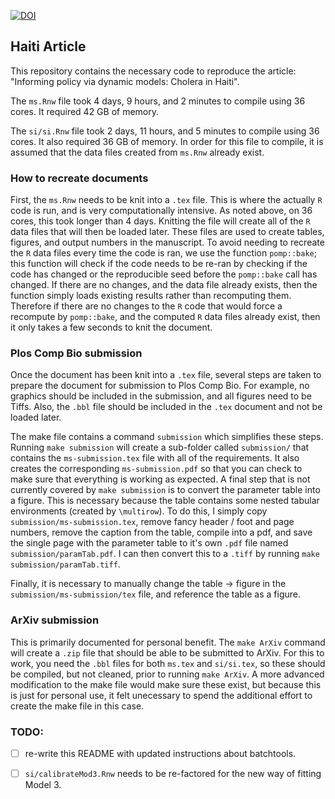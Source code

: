 [![DOI](https://zenodo.org/badge/521646880.svg)](https://zenodo.org/badge/latestdoi/521646880)

## Haiti Article

This repository contains the necessary code to reproduce the article: "Informing policy via dynamic models: Cholera in Haiti". 

The `ms.Rnw` file took 4 days, 9 hours, and 2 minutes to compile using 36 cores. It required 42 GB of memory. 

The `si/si.Rnw` file took 2 days, 11 hours, and 5 minutes to compile using 36 cores. It also required 36 GB of memory. 
In order for this file to compile, it is assumed that the data files created from `ms.Rnw` already exist. 

### How to recreate documents

First, the `ms.Rnw` needs to be knit into a `.tex` file. 
This is where the actually `R` code is run, and is very computationally intensive. 
As noted above, on 36 cores, this took longer than 4 days. 
Knitting the file will create all of the `R` data files that will then be loaded 
later. 
These files are used to create tables, figures, and output numbers in the 
manuscript. 
To avoid needing to recreate the `R` data files every time the code is ran, 
we use the function `pomp::bake`; this function will check if the code needs to 
be re-ran by checking if the code has changed or the reproducible seed before
the `pomp::bake` call has changed. 
If there are no changes, and the data file already exists, then the function 
simply loads existing results rather than recomputing them. 
Therefore if there are no changes to the `R` code that would force a recompute 
by `pomp::bake`, and the computed `R` data files already exist, then it only 
takes a few seconds to knit the document. 

### Plos Comp Bio submission

Once the document has been knit into a `.tex` file, several steps are taken to 
prepare the document for submission to Plos Comp Bio. 
For example, no graphics should be included in the submission, and all figures
need to be Tiffs. 
Also, the `.bbl` file should be included in the `.tex` document and not be 
loaded later. 

The make file contains a command `submission` which simplifies these steps. 
Running `make submission` will create a sub-folder called `submission/` that 
contains the `ms-submission.tex` file with all of the requirements. 
It also creates the corresponding `ms-submission.pdf` so that you can check to 
make sure that everything is working as expected. 
A final step that is not currently covered by `make submission` is to convert 
the parameter table into a figure.
This is necessary because the table contains some nested tabular environments 
(created by `\multirow`). 
To do this, I simply copy `submission/ms-submission.tex`, remove fancy header /
foot and page numbers, remove the caption from the table, compile into a pdf, 
and save the single page with the parameter table to it's own `.pdf` file 
named `submission/paramTab.pdf`. 
I can then convert this to a `.tiff` by running `make submission/paramTab.tiff`. 

Finally, it is necessary to manually change the table -> figure in the 
`submission/ms-submission/tex` file, and reference the table as a figure. 

### ArXiv submission

This is primarily documented for personal benefit. The `make ArXiv` command will 
create a `.zip` file that should be able to be submitted to ArXiv. 
For this to work, you need the `.bbl` files for both `ms.tex` and `si/si.tex`, 
so these should be compiled, but not cleaned, prior to running `make ArXiv`. 
A more advanced modification to the make file would make sure these exist, but 
because this is just for personal use, it felt unecessary to spend the additional 
effort to create the make file in this case. 

### TODO: 

- [ ] re-write this README with updated instructions about batchtools. 
- [ ] `si/calibrateMod3.Rnw` needs to be re-factored for the new way of fitting Model 3.

